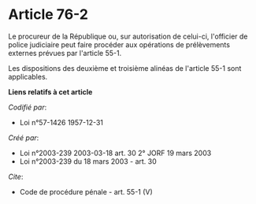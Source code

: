 # Article 76-2

Le procureur de la République ou, sur autorisation de celui-ci, l'officier de police judiciaire peut faire procéder aux
opérations de prélèvements externes prévues par l'article 55-1.

Les dispositions des deuxième et troisième alinéas de l'article 55-1 sont applicables.

**Liens relatifs à cet article**

_Codifié par_:

  - Loi n°57-1426 1957-12-31

_Créé par_:

  - Loi n°2003-239 2003-03-18 art. 30 2° JORF 19 mars 2003
  - Loi n°2003-239 du 18 mars 2003 - art. 30

_Cite_:

  - Code de procédure pénale - art. 55-1 (V)
